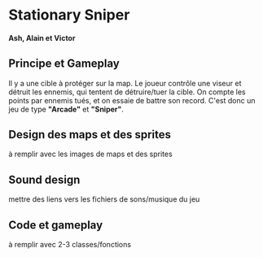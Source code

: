 # Stationary Sniper
#### Ash, Alain et Victor
## Principe et Gameplay
Il y a une cible à protéger sur la map. Le joueur contrôle une viseur et détruit les ennemis, qui tentent de détruire/tuer la cible.
On compte les points par ennemis tués, et on essaie de battre son record. C'est donc un jeu de type **"Arcade"** et **"Sniper"**.

## Design des maps et des sprites
à remplir avec les images de maps et des sprites

## Sound design
mettre des liens vers les fichiers de sons/musique du jeu

## Code et gameplay
à remplir avec 2-3 classes/fonctions
